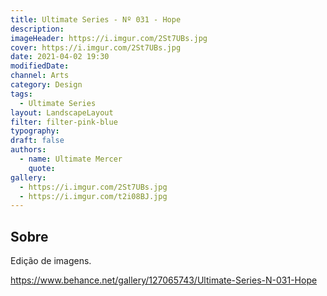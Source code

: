 ```yaml
---
title: Ultimate Series - Nº 031 - Hope
description:
imageHeader: https://i.imgur.com/2St7UBs.jpg
cover: https://i.imgur.com/2St7UBs.jpg
date: 2021-04-02 19:30
modifiedDate:
channel: Arts
category: Design
tags:
  - Ultimate Series
layout: LandscapeLayout
filter: filter-pink-blue
typography:
draft: false
authors:
  - name: Ultimate Mercer
    quote:
gallery:
  - https://i.imgur.com/2St7UBs.jpg
  - https://i.imgur.com/t2i08BJ.jpg
---
```


## Sobre

Edição de imagens.

https://www.behance.net/gallery/127065743/Ultimate-Series-N-031-Hope
